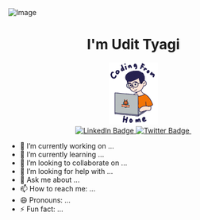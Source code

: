 <img src="https://media.licdn.com/dms/image/D4D16AQFvNeN__segFA/profile-displaybackgroundimage-shrink_350_1400/0/1691472776664?e=1703721600&v=beta&t=JOcZcNurPRPpdWooIL1v1tyg80GLMPXZTsJc53Mdzz8" alt="Image" width="800" height="250">

<h1 align="center">I'm Udit Tyagi</h1>
<div id="header" align="center">
  <img src="giphy.gif" width="100"/>
</div>
<div id="badges" align="center">
  <a href="https://www.linkedin.com/in/udittyagi1903/">
    <img src="https://img.shields.io/badge/LinkedIn-blue?style=for-the-badge&logo=linkedin&logoColor=white" alt="LinkedIn Badge"/>
  </a>
  
  <a href="https://twitter.com/_udittyagi_?t=5ZSr4PAPRKalZIX-XVNnvA&s=08">
    <img src="https://img.shields.io/badge/Twitter-black?style=for-the-badge&logo=twitter&logoColor=white" alt="Twitter Badge"/>
  </a>
  <img src="https://komarev.com/ghpvc/?username=your-github-username&style=flat-square&color=blue" alt=""/>
</div>

- 🔭 I’m currently working on ...
- 🌱 I’m currently learning ...
- 👯 I’m looking to collaborate on ...
- 🤔 I’m looking for help with ...
- 💬 Ask me about ...
- 📫 How to reach me: ...
- 😄 Pronouns: ...
- ⚡ Fun fact: ...

